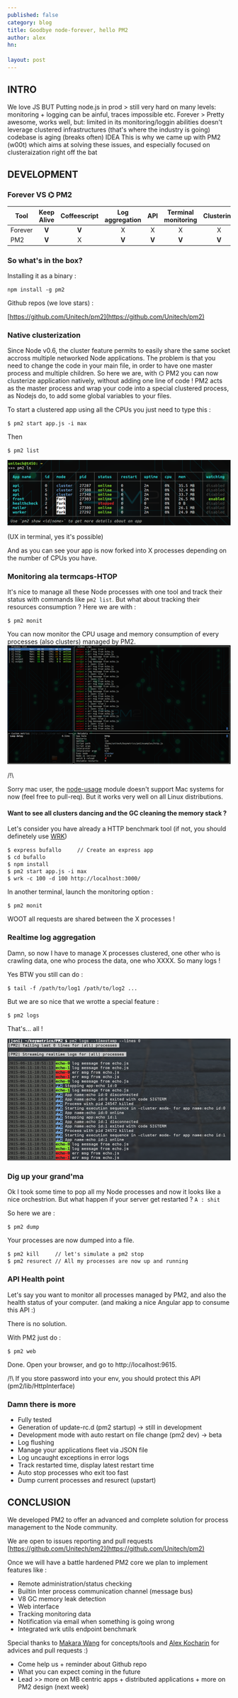 ```yaml
---
published: false
category: blog
title: Goodbye node-forever, hello PM2
author: alex
hn: 

layout: post
---
```


## INTRO

We love JS BUT
Putting node.js in prod > still very hard on many levels: monitoring  + logging can be ainful, traces impossible etc.
Forever > Pretty awesome, works well, but:
limited in its monitoring/loggin abilities
doesn't leverage clustered infrastructures (that's where the industry is going)
codebase is aging (breaks often)
IDEA This is why we came up with PM2 (w00t) which aims at solving these issues, and especially focused on clusteraization right off the bat

## DEVELOPMENT

### Forever VS ⌬ PM2

| Tool        | Keep Alive | Coffeescript | Log aggregation | API | Terminal monitoring | Clustering | JSON configuration |
| ------------|:----------:|:------------:|:---------------:|:---:|:-------------------:|:----------:|:-----------------------:|
| Forever     | **V** | **V** | X | X | X | X | X |
| PM2         | **V** | X | **V** | **V** | **V** | **V** | **V** |


### So what's in the box?

Installing it as a binary :

```
npm install -g pm2
```

Github repos (we love stars) :

[https://github.com/Unitech/pm2](https://github.com/Unitech/pm2)

### Native clusterization

Since Node v0.6, the cluster feature permits to easily share the same socket accross multiple networked Node applications.
The problem is that you need to change the code in your main file, in order to have one master process and multiple children.
So here we are, with ⌬ PM2 you can now clusterize application natively, without adding one line of code ! PM2 acts as the
master process and wrap your code into a special clustered process, as Nodejs do, to add some global variables to your files.

To start a clustered app using all the CPUs you just need to type this :

```
$ pm2 start app.js -i max
```

Then

```
$ pm2 list
```

![List](https://github.com/unitech/pm2/raw/master/pres/pm2-list.png)

(UX in terminal, yes it's possible)

And as you can see your app is now forked into X processes depending on the number of CPUs you have.

### Monitoring ala termcaps-HTOP

It's nice to manage all these Node processes with one tool and track their status with commands like `pm2 list`.
But what about tracking their resources consumption ? 
Here we are with :

```
$ pm2 monit
```

You can now monitor the CPU usage and memory consumption of every processes (also clusters) managed by PM2. 
![Monit](https://github.com/unitech/pm2/raw/master/pres/pm2-monit.png)

/!\

Sorry mac user, the [node-usage](https://github.com/arunoda/node-usage) module doesn't support Mac systems for now (feel free to pull-req).
But it works very well on all Linux distributions.

#### Want to see all clusters dancing and the GC cleaning the memory stack ?

Let's consider you have already a HTTP benchmark tool (if not, you should definetely use [WRK](https://github.com/wg/wrk))

```
$ express bufallo     // Create an express app
$ cd bufallo
$ npm install
$ pm2 start app.js -i max
$ wrk -c 100 -d 100 http://localhost:3000/
```

In another terminal, launch the monitoring option :

```
$ pm2 monit
```

WOOT all requests are shared between the X processes !


### Realtime log aggregation

Damn, so now I have to manage X processes clustered, one other who is crawling data, one who process the data, one who XXXX.
So many logs !

Yes BTW you still can do :

```
$ tail -f /path/to/log1 /path/to/log2 ...
```

But we are so nice that we wrotte a special feature :

```
$ pm2 logs
```

That's... all !

![Monit](https://github.com/unitech/pm2/raw/master/pres/pm2-logs.png)


### Dig up your grand'ma

Ok I took some time to pop all my Node processes and now it looks like a nice orchestrion.
But what happen if your server get restarted ? 
```A : shit```

So here we are :

```
$ pm2 dump
```

Your processes are now dumped into a file.

```
$ pm2 kill     // let's simulate a pm2 stop
$ pm2 resurect // All my processes are now up and running 
```

### API Health point

Let's say you want to monitor all processes managed by PM2, and also the health status of your computer. 
(and making a nice Angular app to consume this API :)

There is no solution.

With PM2 just do :

```
$ pm2 web
```

Done. Open your browser, and go to http://localhost:9615.

/!\ If you store password into your env, you should protect this API (pm2/lib/HttpInterface)

### Damn there is more

- Fully tested
- Generation of update-rc.d (pm2 startup) -> still in development
- Development mode with auto restart on file change (pm2 dev) -> beta
- Log flushing
- Manage your applications fleet via JSON file
- Log uncaught exceptions in error logs
- Track restarted time, display latest restart time
- Auto stop processes who exit too fast
- Dump current processes and resurect (upstart)

## CONCLUSION

We developed PM2 to offer an advanced and complete solution for process management to the Node community. 

We are open to issues reporting and pull requests [https://github.com/Unitech/pm2](https://github.com/Unitech/pm2)

Once we will have a battle hardened PM2 core we plan to implement features like :

- Remote administration/status checking
- Builtin Inter process communication channel (message bus)
- V8 GC memory leak detection
- Web interface
- Tracking monitoring data
- Notification via email when something is going wrong
- Integrated wrk utils endpoint benchmark

Special thanks to [Makara Wang](https://github.com/makara) for concepts/tools and [Alex Kocharin](https://github.com/rlidwka) for advices and pull requests :)



- Come help us + reminder about Github repo
- What you can expect coming in the future
- Lead >> more on MB centric apps + distributed applications + more on PM2 design (next week)
